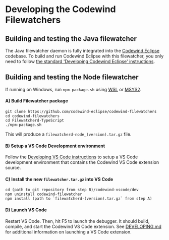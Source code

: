 
# Developing the Codewind Filewatchers

## Building and testing the Java filewatcher

The Java filewatcher daemon is fully integrated into the [Codewind Eclipse](https://github.com/eclipse/codewind-eclipse#) codebase. To build and run Codewind Eclipse with this filewatcher, you only need to follow [the standard 'Developing Codewind Eclipse' instructions](https://github.com/eclipse/codewind-eclipse#developing-codewind-for-eclipse).


## Building and testing the Node filewatcher

If running on Windows, run `npm-package.sh` using [WSL](https://docs.microsoft.com/en-us/windows/wsl/about) or [MSYS2](https://www.msys2.org/).

#### A) Build Filewatcher package
```
git clone https://github.com/codewind-eclipse/codewind-filewatchers
cd codewind-filewatchers
cd Filewatcherd-TypeScript
./npm-package.sh
```
This will produce a `filewatcherd-node_(version).tar.gz` file.


#### B) Setup a VS Code Development environment

Follow the [Developing VS Code instructions](https://github.com/eclipse/codewind-vscode/blob/master/DEVELOPING.md) to setup a VS Code development environment that contains the Codewind VS Code extension source.

#### C) Install the new `filewatcher.tar.gz` into VS Code
```
cd (path to git repository from step B)/codewind-vscode/dev
npm uninstall codewind-filewatcher
npm install (path to `filewatcherd-(version).tar.gz` from step A)
```

#### D) Launch VS Code

Restart VS Code. Then, hit F5 to launch the debugger. It should build, compile, and start the Codewind VS Code extension. See [DEVELOPING.md](https://github.com/eclipse/codewind-vscode/blob/master/DEVELOPING.md) for additional information on launching a VS Code extension.



